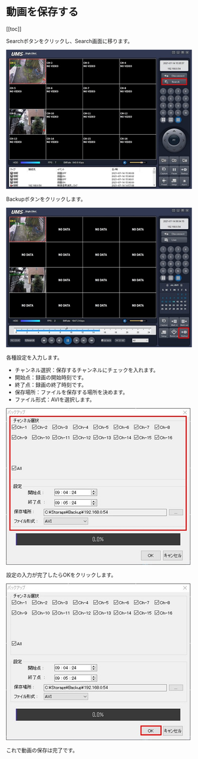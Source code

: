 # 動画を保存する

[[toc]]

Searchボタンをクリックし、Search画面に移ります。

![](./images/backup-ums/010.jpg)

Backupボタンをクリックします。

![](./images/backup-ums/011.jpg)

各種設定を入力します。

- チャンネル選択：保存するチャンネルにチェックを入れます。
- 開始点：録画の開始時刻です。
- 終了点：録画の終了時刻です。
- 保存場所：ファイルを保存する場所を決めます。
- ファイル形式：AVIを選択します。

![](./images/backup-ums/012.jpg)

設定の入力が完了したらOKをクリックします。

![](./images/backup-ums/013.jpg)

これで動画の保存は完了です。